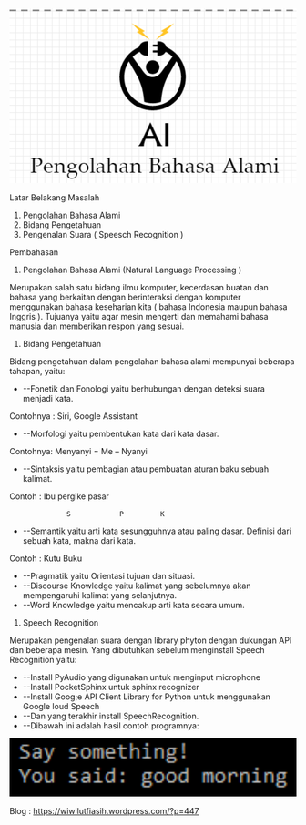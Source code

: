 <p align = "center">
<img src="../../img/pertemuan5.PNG" width="600px">
</p>

Latar Belakang Masalah

1. Pengolahan Bahasa Alami
2. Bidang Pengetahuan
3. Pengenalan Suara ( Speesch Recognition )

Pembahasan

1. Pengolahan Bahasa Alami (Natural Language Processing )

Merupakan salah satu bidang ilmu komputer, kecerdasan buatan dan bahasa yang berkaitan dengan berinteraksi dengan komputer menggunakan bahasa keseharian kita ( bahasa Indonesia maupun bahasa Inggris ). Tujuanya yaitu agar mesin mengerti dan memahami bahasa manusia  dan memberikan respon yang sesuai.

1. Bidang Pengetahuan

Bidang pengetahuan dalam pengolahan bahasa alami mempunyai beberapa tahapan, yaitu:

- --Fonetik dan Fonologi yaitu berhubungan dengan deteksi suara menjadi kata.

Contohnya : Siri, Google Assistant

- --Morfologi yaitu pembentukan kata dari kata dasar.

Contohnya: Menyanyi = Me – Nyanyi

- --Sintaksis yaitu pembagian atau pembuatan aturan baku sebuah kalimat.

Contoh : Ibu pergike pasar

                  S            P         K

- --Semantik yaitu arti kata sesungguhnya atau paling dasar. Definisi dari sebuah kata, makna dari kata.

Contoh : Kutu Buku

- --Pragmatik yaitu Orientasi tujuan dan situasi.
- --Discourse Knowledge yaitu kalimat yang sebelumnya akan mempengaruhi kalimat yang selanjutnya.
- --Word Knowledge yaitu mencakup arti kata secara umum.

1. Speech Recognition

Merupakan pengenalan suara dengan library phyton dengan dukungan API dan beberapa mesin. Yang dibutuhkan sebelum menginstall Speech Recognition yaitu:

- --Install PyAudio yang digunakan untuk menginput microphone
- --Install PocketSphinx untuk sphinx recognizer
- --Install Goog;e API Client Library for Python untuk menggunakan Google loud Speech
- --Dan yang terakhir install SpeechRecognition.
- --Dibawah ini adalah hasil contoh programnya:

<p align ="center">
<img src="../../img/pertemuan-5.PNG" width="600px">
</p>

Blog : https://wiwilutfiasih.wordpress.com/?p=447

